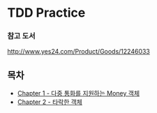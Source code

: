 # TDD Practice

### 참고 도서

http://www.yes24.com/Product/Goods/12246033

## 목차

- [Chapter 1 - 다중 통화를 지원하는 Money 객체](https://github.com/taeyoungs/tdd-practice/tree/main/chapter/1)
- [Chapter 2 - 타락한 객체](https://github.com/taeyoungs/tdd-practice/tree/main/chapter/2)
